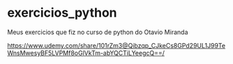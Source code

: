 # exercicios_python

Meus exercicios que fiz no curso de python do Otavio Miranda

https://www.udemy.com/share/101rZm3@Qibzqp_CJkeCs8GPd29UL1J99TeWnsMwesyBF5LVPMf8oGlVkTm-abYQCTiLYeegcQ==/
